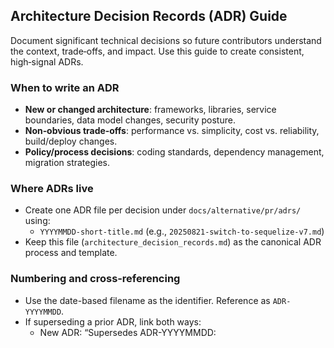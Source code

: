 ## Architecture Decision Records (ADR) Guide

Document significant technical decisions so future contributors understand the context, trade‑offs, and impact. Use this guide to create consistent, high‑signal ADRs.

### When to write an ADR
- **New or changed architecture**: frameworks, libraries, service boundaries, data model changes, security posture.
- **Non‑obvious trade‑offs**: performance vs. simplicity, cost vs. reliability, build/deploy changes.
- **Policy/process decisions**: coding standards, dependency management, migration strategies.

### Where ADRs live
- Create one ADR file per decision under `docs/alternative/pr/adrs/` using:
  - `YYYYMMDD-short-title.md` (e.g., `20250821-switch-to-sequelize-v7.md`)
- Keep this file (`architecture_decision_records.md`) as the canonical ADR process and template.

### Numbering and cross‑referencing
- Use the date-based filename as the identifier. Reference as `ADR-YYYYMMDD`.
- If superseding a prior ADR, link both ways:
  - New ADR: “Supersedes ADR-YYYYMMDD: <title>”
  - Old ADR: “Superseded by ADR-YYYYMMDD: <title>”

### Status values
- **Proposed**: Draft under review.
- **Accepted**: Approved and planned/implemented.
- **Rejected**: Considered but not chosen; keep for historical context.
- **Deprecated**: Still in use but planned for replacement.
- **Superseded**: Replaced by a newer ADR (reference it).

### ADR workflow for this repo
1. Create a new ADR from the template below in `docs/alternative/pr/adrs/`.
2. Submit as a small PR with a focused scope; title starts with `ADR:`.
3. Discuss via code review. Update status when consensus is reached.
4. Implement changes in follow‑up PRs. Link PRs back to the ADR.
5. Keep the ADR updated during implementation (status, links, deviations).

### Writing guidelines
- Be concise but complete; optimize for future readers unfamiliar with current context.
- Record considered options and why the chosen option wins.
- Call out risks, roll‑back plan, and operational impact (monitoring, costs, security).
- Use clear headings and bullet lists for skimmability.

### ADR template
Copy the following into a new file under `docs/alternative/pr/adrs/`.

```md
## ADR-YYYYMMDD: <Short, imperative title>

- Status: Proposed | Accepted | Rejected | Deprecated | Superseded by ADR-YYYYMMDD
- Date: YYYY-MM-DD
- Owners: <name> (<@handle>), ...
- Tags: <domain>, <subdomain>

### Context
Explain the problem, constraints, users/use cases impacted, and any relevant background or prior ADRs.

### Decision
State the decision clearly. Describe the architecture/approach at a high level.

### Consequences
- Positive impacts
- Negative impacts / risks
- Operational considerations (observability, support, performance, costs)
- Security and privacy implications

### Options considered
- Option A: <summary>
- Option B: <summary>
- Option C: <summary>

### Decision drivers
- Driver 1
- Driver 2
- Driver 3

### Rollout and migration
- Phases / milestones
- Data migrations (backups first), fallbacks, and rollback plan
- Feature flags or config toggles

### Alternatives and why not chosen
Briefly capture why prominent alternatives were rejected.

### Links and references
- Related Issues/PRs: [#000](https://example.com)
- Supersedes: ADR-YYYYMMDD (if applicable)
- Superseded by: ADR-YYYYMMDD (if applicable)
- External references: <links>
```

### Example (brief)
```md
## ADR-20250821: Adopt centralized request logging

- Status: Accepted
- Date: 2025-08-21
- Owners: Team Platform
- Tags: logging, observability

### Context
Services emit inconsistent logs; troubleshooting incidents is slow and costly.

### Decision
Adopt `pino` with a shared logger in `config/logger.js`, JSON output, request IDs via middleware, and ship to Loki in production.

### Consequences
- Improved traceability across services
- Slight overhead in dev; need dashboards and retention policy

### Options considered
- Keep ad‑hoc console logging (rejected: unstructured)
- Winston (rejected: heavier for our needs)

### Rollout and migration
Phase 1: add middleware; Phase 2: migrate services; Phase 3: dashboards

### Links
- Related PRs: #1234, #1240
```

### Maintenance
- Keep ADRs current with reality; update status and links when implementations change.
- Do not delete ADRs; they are historical records that explain “why”.

### References
- “Documenting Architecture Decisions” by Michael Nygard
- Joel Parker Henderson’s ADR guidance
- ThoughtWorks Tech Radar on lightweight decision records


